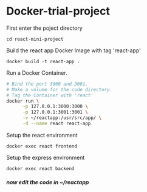 # Docker-trial-project
First enter the poject directory

```
cd react-mini-project
```

Build the react app Docker Image with tag 'react-app'
```
docker build -t react-app .
```
Run a Docker Container.
```bash
# Bind the port 3000 and 3001. 
# Make a volume for the code directory. 
# Tag the Container with 'react'
docker run \
      -p 127.0.0.1:3000:3000 \
      -p 127.0.0.1:3001:3001 \
      -v ~/reactapp:/usr/src/app/ \
      -d --name react react-app
```
Setup the react environment
```
docker exec react frontend
```
Setup the express environment
```
docker exec react backend
```
##### now edit the code in ~/reactapp
